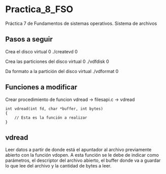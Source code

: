# Practica_8_FSO
Práctica 7 de Fundamentos de sistemas operativos. Sistema de archivos 

## Pasos a seguir


Crea el disco virtual 0
	./createvd 0

Crea las particiones del disco virtual 0
	./vdfdisk 0

Da formato a la partición del disco virtual
	./vdformat 0

## Funciones a modificar

Crear procedimiento de funcion vdread
-> filesapi.c -> vdread

```
int vdread(int fd, char *buffer, int bytes)
{
	// Esta es la función a realizar
} 
```

## vdread

Leer datos a partir de donde está el apuntador al archivo previamente abierto
con la función vdopen. A esta función se le debe de indicar como parámetros, el
descriptor del archivo abierto, el buffer donde va a guardar lo que lee del archivo y la
cantidad de bytes a leer.


